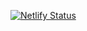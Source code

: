 [![Netlify Status](https://api.netlify.com/api/v1/badges/887a044d-80b6-446d-be03-091afdc522ad/deploy-status)](https://app.netlify.com/sites/shopez186/deploys)

